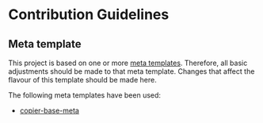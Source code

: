 # Contribution Guidelines

## Meta template
This project is based on one or more [meta templates](https://github.com/worldworm/copier-showcase/blob/main/types/meta.md). Therefore, all basic adjustments should be made to that meta template. 
Changes that affect the flavour of this template should be made here.

The following meta templates have been used:
- [copier-base-meta](https://github.com/worldworm/copier-base-meta)
